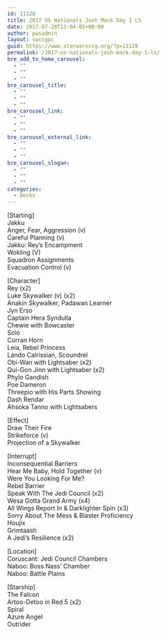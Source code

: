 ```yaml
---
id: 11128
title: 2017 US Nationals Josh Mack Day 1 LS
date: 2017-07-28T11:04:05+00:00
author: pwsadmin
layout: swccgpc
guid: https://www.starwarsccg.org/?p=11128
permalink: /2017-us-nationals-josh-mack-day-1-ls/
bre_add_to_home_carousel:
  - ""
  - ""
  - ""
bre_carousel_title:
  - ""
  - ""
  - ""
bre_carousel_link:
  - ""
  - ""
  - ""
bre_carousel_external_link:
  - ""
  - ""
  - ""
bre_carousel_slogan:
  - ""
  - ""
  - ""
categories:
  - Decks
---
```

[Starting]  
Jakku  
Anger, Fear, Aggression (v)  
Careful Planning (v)  
Jakku: Rey&#8217;s Encampment  
Wokling (V)  
Squadron Assignments  
Evacuation Control (v)

[Character]  
Rey (x2)  
Luke Skywalker (v) (x2)  
Anakin Skywalker, Padawan Learner  
Jyn Erso  
Captain Hera Syndulla  
Chewie with Bowcaster  
Solo  
Corran Horn  
Leia, Rebel Princess  
Lando Calrissian, Scoundrel  
Obi-Wan with Lightsaber (x2)  
Qui-Gon Jinn with Lightsaber (x2)  
Phylo Gandish  
Poe Dameron  
Threepio with His Parts Showing  
Dash Rendar  
Ahsoka Tanno with Lightsabers

[Effect]  
Draw Their Fire  
Strikeforce (v)  
Projection of a Skywalker

[Interrupt]  
Inconsequential Barriers  
Hear Me Baby, Hold Together (v)  
Were You Looking For Me?  
Rebel Barrier  
Speak With The Jedi Council (x2)  
Wesa Gotta Grand Army (x4)  
All Wings Report In & Darklighter Spin (x3)  
Sorry About The Mess & Blaster Proficiency  
Houjix  
Grimtaash  
A Jedi&#8217;s Resilience (x2)

[Location]  
Coruscant: Jedi Council Chambers  
Naboo: Boss Nass&#8217; Chamber  
Naboo: Battle Plains

[Starship]  
The Falcon  
Artoo-Detoo in Red 5 (x2)  
Spiral  
Azure Angel  
Outrider